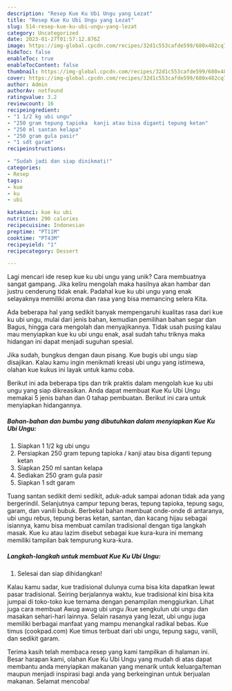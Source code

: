 ```yaml
---
description: "Resep Kue Ku Ubi Ungu yang Lezat"
title: "Resep Kue Ku Ubi Ungu yang Lezat"
slug: 514-resep-kue-ku-ubi-ungu-yang-lezat
category: Uncategorized
date: 2023-01-27T01:57:12.876Z
image: https://img-global.cpcdn.com/recipes/32d1c553cafde599/680x482cq70/kue-ku-ubi-ungu-foto-resep-utama.jpg
hideToc: false
enableToc: true
enableTocContent: false
thumbnail: https://img-global.cpcdn.com/recipes/32d1c553cafde599/680x482cq70/kue-ku-ubi-ungu-foto-resep-utama.jpg
cover: https://img-global.cpcdn.com/recipes/32d1c553cafde599/680x482cq70/kue-ku-ubi-ungu-foto-resep-utama.jpg
author: Admin
authorAv: notfound
ratingvalue: 3.2
reviewcount: 16
recipeingredient:
- "1 1/2 kg ubi ungu"
- "250 gram tepung tapioka  kanji atau bisa diganti tepung ketan"
- "250 ml santan kelapa"
- "250 gram gula pasir"
- "1 sdt garam"
recipeinstructions:

- "Sudah jadi dan siap dinikmati!"
categories:
- Resep
tags:
- kue
- ku
- ubi

katakunci: kue ku ubi 
nutrition: 290 calories
recipecuisine: Indonesian
preptime: "PT11M"
cooktime: "PT43M"
recipeyield: "1"
recipecategory: Dessert

---
```





Lagi mencari ide resep kue ku ubi ungu yang unik? Cara membuatnya sangat gampang. Jika keliru mengolah maka hasilnya akan hambar dan justru cenderung tidak enak. Padahal kue ku ubi ungu yang enak selayaknya memiliki aroma dan rasa yang bisa memancing selera Kita.





Ada beberapa hal yang sedikit banyak mempengaruhi kualitas rasa dari kue ku ubi ungu, mulai dari jenis bahan, kemudian pemilihan bahan segar dan Bagus, hingga cara mengolah dan menyajikannya. Tidak usah pusing kalau mau menyiapkan kue ku ubi ungu enak,      asal sudah tahu triknya maka hidangan ini dapat menjadi suguhan spesial.














Jika sudah, bungkus dengan daun pisang. Kue bugis ubi ungu siap disajikan. Kalau kamu ingin menikmati kreasi ubi ungu yang istimewa, olahan kue kukus ini layak untuk kamu coba.






Berikut ini ada beberapa tips dan trik praktis dalam mengolah kue ku ubi ungu yang siap dikreasikan. Anda dapat membuat Kue Ku Ubi Ungu memakai 5 jenis bahan dan 0 tahap pembuatan. Berikut ini cara untuk menyiapkan hidangannya.

<!--inarticleads1-->

##### Bahan-bahan dan bumbu yang dibutuhkan dalam menyiapkan Kue Ku Ubi Ungu:

1. Siapkan 1 1/2 kg ubi ungu
1. Persiapkan 250 gram tepung tapioka / kanji atau bisa diganti tepung ketan
1. Siapkan 250 ml santan kelapa
1. Sediakan 250 gram gula pasir
1. Siapkan 1 sdt garam


Tuang santan sedikit demi sedikit, aduk-aduk sampai adonan tidak ada yang bergerindil. Selanjutnya campur tepung beras, tepung tapioka, tepung sagu, garam, dan vanili bubuk. Berbekal bahan membuat onde-onde di antaranya, ubi ungu rebus, tepung beras ketan, santan, dan kacang hijau sebagai isiannya, kamu bisa membuat camilan tradisional dengan tiga langkah masak. Kue ku atau lazim disebut sebagai kue kura-kura ini memang memiliki tampilan bak tempurung kura-kura. 

<!--inarticleads2-->

##### Langkah-langkah untuk membuat Kue Ku Ubi Ungu:


1. Selesai dan siap dihidangkan!

Kalau kamu sadar, kue tradisional dulunya cuma bisa kita dapatkan lewat pasar tradisional. Seiring berjalannya waktu, kue tradisional kini bisa kita jumpai di toko-toko kue ternama dengan penampilan menggiurkan. Lihat juga cara membuat Awug awug ubi ungu /kue sengkulun ubi ungu dan masakan sehari-hari lainnya. Selain rasanya yang lezat, ubi ungu juga memiliki berbagai manfaat yang mampu menangkal radikal bebas. Kue timus (cookpad.com) Kue timus terbuat dari ubi ungu, tepung sagu, vanili, dan sedikit garam. 

Terima kasih telah membaca resep yang kami tampilkan di halaman ini. Besar harapan kami, olahan Kue Ku Ubi Ungu yang mudah di atas dapat membantu anda menyiapkan makanan yang menarik untuk keluarga/teman maupun menjadi inspirasi bagi anda yang berkeinginan untuk berjualan makanan. Selamat mencoba!
